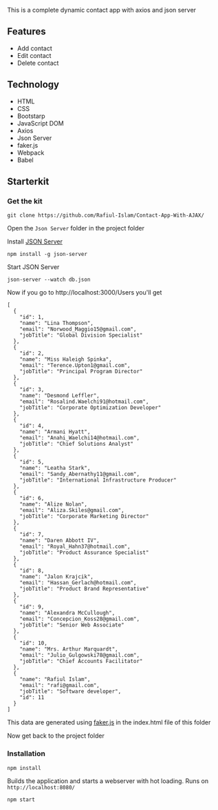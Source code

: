 This is a complete dynamic contact app with axios and json server

## Features
 - Add contact
 - Edit contact
 - Delete contact

## Technology
 - HTML
 - CSS
 - Bootstarp
 - JavaScript DOM
 - Axios
 - Json Server
 - faker.js
 - Webpack
 - Babel
 
 ## Starterkit
 
### Get the kit
```
git clone https://github.com/Rafiul-Islam/Contact-App-With-AJAX/
```

Open the `Json Server` folder in the project folder

Install [JSON Server](https://github.com/typicode/json-server)
```
npm install -g json-server
```

Start JSON Server
```
json-server --watch db.json
```
Now if you go to http://localhost:3000/Users you'll get
```
[
  {
    "id": 1,
    "name": "Lina Thompson",
    "email": "Norwood_Maggio15@gmail.com",
    "jobTitle": "Global Division Specialist"
  },
  {
    "id": 2,
    "name": "Miss Haleigh Spinka",
    "email": "Terence.Upton1@gmail.com",
    "jobTitle": "Principal Program Director"
  },
  {
    "id": 3,
    "name": "Desmond Leffler",
    "email": "Rosalind.Waelchi91@hotmail.com",
    "jobTitle": "Corporate Optimization Developer"
  },
  {
    "id": 4,
    "name": "Armani Hyatt",
    "email": "Anahi_Waelchi14@hotmail.com",
    "jobTitle": "Chief Solutions Analyst"
  },
  {
    "id": 5,
    "name": "Leatha Stark",
    "email": "Sandy_Abernathy11@gmail.com",
    "jobTitle": "International Infrastructure Producer"
  },
  {
    "id": 6,
    "name": "Alize Nolan",
    "email": "Aliza.Skiles@gmail.com",
    "jobTitle": "Corporate Marketing Director"
  },
  {
    "id": 7,
    "name": "Daren Abbott IV",
    "email": "Royal_Hahn37@hotmail.com",
    "jobTitle": "Product Assurance Specialist"
  },
  {
    "id": 8,
    "name": "Jalon Krajcik",
    "email": "Hassan_Gerlach@hotmail.com",
    "jobTitle": "Product Brand Representative"
  },
  {
    "id": 9,
    "name": "Alexandra McCullough",
    "email": "Concepcion_Koss28@gmail.com",
    "jobTitle": "Senior Web Associate"
  },
  {
    "id": 10,
    "name": "Mrs. Arthur Marquardt",
    "email": "Julio_Gulgowski78@gmail.com",
    "jobTitle": "Chief Accounts Facilitator"
  },
  {
    "name": "Rafiul Islam",
    "email": "rafi@gmail.com",
    "jobTitle": "Software developer",
    "id": 11
  }
]
```
This data are generated using [faker.js](https://github.com/marak/Faker.js/) in the index.html file of this folder

Now get back to the project folder

 ### Installation
 ```
 npm install
 ```
 
 Builds the application and starts a webserver with hot loading. Runs on `http://localhost:8080/`
 
 ```
 npm start
 ```

